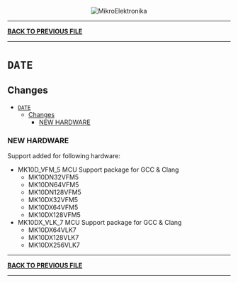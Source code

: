 <p align="center">
  <img src="http://www.mikroe.com/img/designs/beta/logo_small.png?raw=true" alt="MikroElektronika"/>
</p>

---

**[BACK TO PREVIOUS FILE](../changelog.md)**

---

# `DATE`

## Changes

- [`DATE`](#date)
  - [Changes](#changes)
    - [NEW HARDWARE](#new-hardware)

### NEW HARDWARE

Support added for following hardware:

+ MK10D_VFM_5 MCU Support package for GCC & Clang
  + MK10DN32VFM5
  + MK10DN64VFM5
  + MK10DN128VFM5
  + MK10DX32VFM5
  + MK10DX64VFM5
  + MK10DX128VFM5
+ MK10DX_VLK_7 MCU Support package for GCC & Clang
  + MK10DX64VLK7
  + MK10DX128VLK7
  + MK10DX256VLK7

---

**[BACK TO PREVIOUS FILE](../changelog.md)**

---
